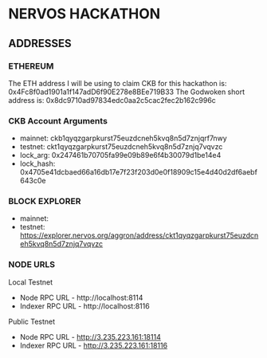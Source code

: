 # NERVOS HACKATHON

## ADDRESSES


### ETHEREUM

The ETH address I will be using to claim CKB for this hackathon is: 0x4Fc8f0ad1901a1f147adD6f90E278e8BEe719B33
The Godwoken short address is: 0x8dc9710ad97834edc0aa2c5cac2fec2b162c996c

### CKB Account Arguments

+ mainnet: ckb1qyqzgarpkurst75euzdcneh5kvq8n5d7znjqrf7nwy
+ testnet: ckt1qyqzgarpkurst75euzdcneh5kvq8n5d7znjq7vqvzc
+ lock_arg: 0x247461b70705fa99e09b89e6f4b30079d1be14e4
+ lock_hash: 0x4705e41dcbaed66a16db17e7f23f203d0e0f18909c15e4d40d2df6aebf643c0e

### BLOCK EXPLORER

+ mainnet:
+ testnet: https://explorer.nervos.org/aggron/address/ckt1qyqzgarpkurst75euzdcneh5kvq8n5d7znjq7vqvzc

### NODE URLS

Local Testnet

+ Node RPC URL - http://localhost:8114
+ Indexer RPC URL - http://localhost:8116

Public Testnet

+ Node RPC URL - http://3.235.223.161:18114
+ Indexer RPC URL - http://3.235.223.161:18116
